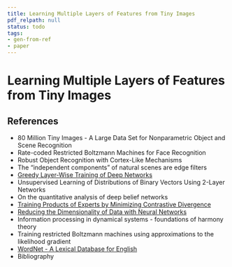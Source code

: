 ```yaml
---
title: Learning Multiple Layers of Features from Tiny Images
pdf_relpath: null
status: todo
tags:
- gen-from-ref
- paper
---
```


# Learning Multiple Layers of Features from Tiny Images

## References

- 80 Million Tiny Images - A Large Data Set for Nonparametric Object and Scene Recognition
- Rate-coded Restricted Boltzmann Machines for Face Recognition
- Robust Object Recognition with Cortex-Like Mechanisms
- The “independent components” of natural scenes are edge filters
- [Greedy Layer-Wise Training of Deep Networks](./greedy-layer-wise-training-of-deep-networks.md)
- Unsupervised Learning of Distributions of Binary Vectors Using 2-Layer Networks
- On the quantitative analysis of deep belief networks
- [Training Products of Experts by Minimizing Contrastive Divergence](./training-products-of-experts-by-minimizing-contrastive-divergence.md)
- [Reducing the Dimensionality of Data with Neural Networks](./reducing-the-dimensionality-of-data-with-neural-networks.md)
- Information processing in dynamical systems - foundations of harmony theory
- Training restricted Boltzmann machines using approximations to the likelihood gradient
- [WordNet - A Lexical Database for English](./wordnet-a-lexical-database-for-english.md)
- Bibliography
